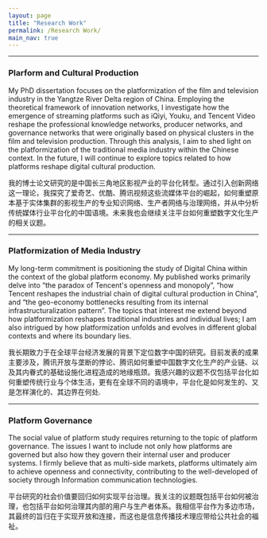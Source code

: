 ```yaml
---
layout: page
title: "Research Work"
permalink: /Research Work/
main_nav: true
---
```


<hr>
<h3>Plarform and Cultural Production</h3>
My PhD dissertation focuses on the platformization of the film and television industry in the Yangtze River Delta region of China. Employing the theoretical framework of innovation networks, I investigate how the emergence of streaming platforms such as iQiyi, Youku, and Tencent Video reshape the professional knowledge networks, producer networks, and governance networks that were originally based on physical clusters in the film and television production. Through this analysis, I aim to shed light on the platformization of the traditional media industry within the Chinese context. In the future, I will continue to explore topics related to how platforms reshape digital cultural production.


我的博士论文研究的是中国长三角地区影视产业的平台化转型。通过引入创新网络这一理论，我探究了爱奇艺、优酷、腾讯视频这些流媒体平台的崛起，如何重塑原本基于实体集群的影视生产的专业知识网络、生产者网络与治理网络，并从中分析传统媒体行业平台化的中国语境。未来我也会继续关注平台如何重塑数字文化生产的相关议题。

<ul>

  
</ul>
<hr>

<h3>Platformization of Media Industry</h3>

My long-term commitment is positioning the study of Digital China within the context of the global platform economy. My published works primarily delve into “the paradox of Tencent's openness and monopoly”, “how Tencent reshapes the industrial chain of digital cultural production in China”, and “the geo-economy bottlenecks resulting from its internal infrastructuralization pattern”. The topics that interest me extend beyond how platformization reshapes traditional industries and individual lives; I am also intrigued by how platformization unfolds and evolves in different global contexts and where its boundary lies.

我长期致力于在全球平台经济发展的背景下定位数字中国的研究。目前发表的成果主要涉及，腾讯开放与垄断的悖论、腾讯如何重塑中国数字文化生产的产业链、以及其内眷式的基础设施化进程造成的地缘瓶颈。我感兴趣的议题不仅包括平台化如何重塑传统行业与个体生活，更有在全球不同的语境中，平台化是如何发生的、又是怎样演化的、其边界在何处.

<ul>

  
</ul>
<hr>
<h3>Platform Governance</h3>

The social value of platform study requires returning to the topic of platform governance. The issues I want to include not only how platforms are governed but also how they govern their internal user and producer systems. I firmly believe that as multi-side markets, platforms ultimately aim to achieve openness and connectivity, contributing to the well-developed of society through Information communication technologies.

平台研究的社会价值要回归如何实现平台治理。我关注的议题既包括平台如何被治理，也包括平台如何治理其内部的用户与生产者体系。我相信平台作为多边市场，其最终的旨归在于实现开放和连接，而这也是信息传播技术理应带给公共社会的福祉。


<ul>

  
</ul>
